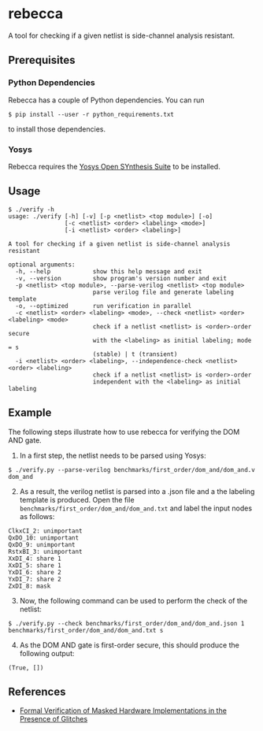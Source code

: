 # rebecca

A tool for checking if a given netlist is side-channel analysis resistant.

## Prerequisites

### Python Dependencies

Rebecca has a couple of Python dependencies. You can run
```console
$ pip install --user -r python_requirements.txt
```
to install those dependencies.

### Yosys

Rebecca requires the [Yosys Open SYnthesis Suite](https://github.com/YosysHQ/yosys) to
be installed.

## Usage

```console
$ ./verify -h
usage: ./verify [-h] [-v] [-p <netlist> <top module>] [-o]
                [-c <netlist> <order> <labeling> <mode>]
                [-i <netlist> <order> <labeling>]

A tool for checking if a given netlist is side-channel analysis resistant

optional arguments:
  -h, --help            show this help message and exit
  -v, --version         show program's version number and exit
  -p <netlist> <top module>, --parse-verilog <netlist> <top module>
                        parse verilog file and generate labeling template
  -o, --optimized       run verification in parallel
  -c <netlist> <order> <labeling> <mode>, --check <netlist> <order> <labeling> <mode>
                        check if a netlist <netlist> is <order>-order secure
                        with the <labeling> as initial labeling; mode = s
                        (stable) | t (transient)
  -i <netlist> <order> <labeling>, --independence-check <netlist> <order> <labeling>
                        check if a netlist <netlist> is <order>-order
                        independent with the <labeling> as initial labeling
```

## Example

The following steps illustrate how to use rebecca for verifying the DOM AND gate.

1. In a first step, the netlist needs to be parsed using Yosys:
```console
$ ./verify.py --parse-verilog benchmarks/first_order/dom_and/dom_and.v dom_and
```

2. As a result, the verilog netlist is parsed into a .json file and a the labeling
template is produced. Open the file `benchmarks/first_order/dom_and/dom_and.txt` and
label the input nodes as follows:
```
ClkxCI_2: unimportant
QxDO_10: unimportant
QxDO_9: unimportant
RstxBI_3: unimportant
XxDI_4: share 1
XxDI_5: share 1
YxDI_6: share 2
YxDI_7: share 2
ZxDI_8: mask
```

3. Now, the following command can be used to perform the check of the netlist:
```console
$ ./verify.py --check benchmarks/first_order/dom_and/dom_and.json 1 benchmarks/first_order/dom_and/dom_and.txt s
```
4. As the DOM AND gate is first-order secure, this should produce the following output:
```console
(True, [])
```

## References

- [Formal Verification of Masked Hardware Implementations in the Presence of Glitches](https://eprint.iacr.org/2017/897.pdf)
